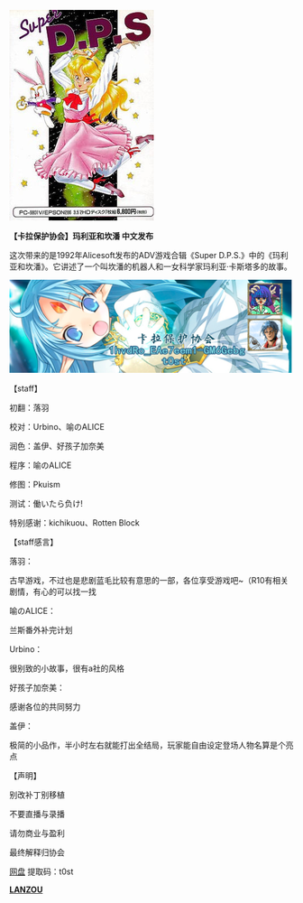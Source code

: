  

![image-20220717232140859](assets/image-20220717232140859.png)

**【卡拉保护协会】玛利亚和坎潘 中文发布**

这次带来的是1992年Alicesoft发布的ADV游戏合辑《Super D.P.S.》中的《玛利亚和坎潘》。它讲述了一个叫坎潘的机器人和一女科学家玛利亚·卡斯塔多的故事。

![image-20220717234014219](assets/image-20220717234014219.png)

【staff】

初翻：落羽

校对：Urbino、喻のALICE

润色：盖伊、好孩子加奈美

程序：喻のALICE

修图：Pkuism

测试：働いたら负け!

特别感谢：kichikuou、Rotten Block

【staff感言】

落羽：

古早游戏，不过也是悲剧蓝毛比较有意思的一部，各位享受游戏吧~（R10有相关剧情，有心的可以找一找

喻のALICE：

兰斯番外补完计划

Urbino：

很别致的小故事，很有a社的风格

好孩子加奈美：

感谢各位的共同努力

盖伊：

极简的小品作，半小时左右就能打出全结局，玩家能自由设定登场人物名算是个亮点

  

【声明】

别改补丁别移植

不要直播与录播

请勿商业与盈利

最终解释归协会





[网盘](https://pan.baidu.com/s/1hvdRo_EAe7eem1-GM6Gebg) 提取码：t0st

[**LANZOU**](https://wwt.lanzouj.com/i9F5E076cw8b)

